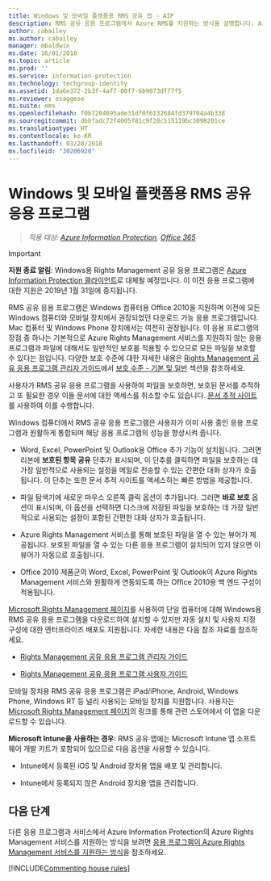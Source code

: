 ```yaml
---
title: Windows 및 모바일 플랫폼용 RMS 공유 앱 - AIP
description: RMS 공유 응용 프로그램에서 Azure RMS를 지원하는 방식을 설명합니다. Azure RMS는 Office 2010을 지원하기 위해 필요하며 Windows 컴퓨터, Mac 컴퓨터 및 모바일 장치에서도 사용할 수 있는 무료 다운로드 가능 응용 프로그램입니다.
author: cabailey
ms.author: cabailey
manager: mbaldwin
ms.date: 16/01/2018
ms.topic: article
ms.prod: ''
ms.service: information-protection
ms.technology: techgroup-identity
ms.assetid: 1da6e372-2b3f-4af7-80f7-6b9073dff7f5
ms.reviewer: esaggese
ms.suite: ems
ms.openlocfilehash: f0b7204695ade31df0f6132684fd379704a4b338
ms.sourcegitcommit: dbbfadc72f4005f81c9f28c515119bc3098201ce
ms.translationtype: HT
ms.contentlocale: ko-KR
ms.lasthandoff: 03/28/2018
ms.locfileid: "30206920"
---
```

# <a name="rms-sharing-application-for-windows-and-mobile-platforms"></a>Windows 및 모바일 플랫폼용 RMS 공유 응용 프로그램

>*적용 대상: [Azure Information Protection](https://azure.microsoft.com/pricing/details/information-protection), [Office 365](http://download.microsoft.com/download/E/C/F/ECF42E71-4EC0-48FF-AA00-577AC14D5B5C/Azure_Information_Protection_licensing_datasheet_EN-US.pdf)*

> [!IMPORTANT]
> **지원 종료 알림**: Windows용 Rights Management 공유 응용 프로그램은 [Azure Information Protection 클라이언트](../rms-client/aip-client.md)로 대체될 예정입니다. 이 이전 응용 프로그램에 대한 지원은 2019년 1월 31일에 중지됩니다. 
 
RMS 공유 응용 프로그램은 Windows 컴퓨터용 Office 2010을 지원하며 이전에 모든 Windows 컴퓨터와 모바일 장치에서 권장되었던 다운로드 가능 응용 프로그램입니다. Mac 컴퓨터 및 Windows Phone 장치에서는 여전히 권장됩니다. 이 응용 프로그램의 장점 중 하나는 기본적으로 Azure Rights Management 서비스를 지원하지 않는 응용 프로그램과 파일에 대해서도 일반적인 보호를 적용할 수 있으므로 모든 파일을 보호할 수 있다는 점입니다. 다양한 보호 수준에 대한 자세한 내용은 [Rights Management 공유 응용 프로그램 관리자 가이드](../rms-client/sharing-app-admin-guide.md)에서 [보호 수준 - 기본 및 일반](../rms-client/sharing-app-admin-guide-technical.md#levels-of-protection--native-and-generic) 섹션을 참조하세요.

사용자가 RMS 공유 응용 프로그램을 사용하여 파일을 보호하면, 보호된 문서를 추적하고 또 필요한 경우 이들 문서에 대한 액세스를 취소할 수도 있습니다. [문서 추적 사이트](http://go.microsoft.com/fwlink/?LinkId=529562)를 사용하여 이를 수행합니다.

Windows 컴퓨터에서 RMS 공유 응용 프로그램은 사용자가 이미 사용 중인 응용 프로그램과 원활하게 통합되며 해당 응용 프로그램의 성능을 향상시켜 줍니다.

-   Word, Excel, PowerPoint 및 Outlook용 Office 추가 기능이 설치됩니다. 그러면 리본에 **보호된 항목 공유** 단추가 표시되며, 이 단추를 클릭하면 파일을 보호하는 데 가장 일반적으로 사용되는 설정을 메일로 전송할 수 있는 간편한 대화 상자가 호출됩니다. 이 단추는 또한 문서 추적 사이트를 액세스하는 빠른 방법을 제공합니다.

-   파일 탐색기에 새로운 마우스 오른쪽 클릭 옵션이 추가됩니다. 그러면 **바로 보호** 옵션이 표시되며, 이 옵션을 선택하면 디스크에 저장된 파일을 보호하는 데 가장 일반적으로 사용되는 설정이 포함된 간편한 대화 상자가 호출됩니다.

-   Azure Rights Management 서비스를 통해 보호된 파일을 열 수 있는 뷰어가 제공됩니다. 보호된 파일을 열 수 있는 다른 응용 프로그램이 설치되어 있지 않으면 이 뷰어가 자동으로 호출됩니다.

-   Office 2010 제품군의 Word, Excel, PowerPoint 및 Outlook이 Azure Rights Management 서비스와 원활하게 연동되도록 하는 Office 2010용 백 엔드 구성이 적용됩니다.

[Microsoft Rights Management 페이지](http://go.microsoft.com/fwlink/?LinkId=303970)를 사용하여 단일 컴퓨터에 대해 Windows용 RMS 공유 응용 프로그램을 다운로드하여 설치할 수 있지만 자동 설치 및 사용자 지정 구성에 대한 엔터프라이즈 배포도 지원됩니다. 자세한 내용은 다음 참조 자료를 참조하세요.

-   [Rights Management 공유 응용 프로그램 관리자 가이드](../rms-client/sharing-app-admin-guide.md)

-   [Rights Management 공유 응용 프로그램 사용자 가이드](../rms-client/sharing-app-user-guide.md)

모바일 장치용 RMS 공유 응용 프로그램은 iPad/iPhone, Android, Windows Phone, Windows RT 등 널리 사용되는 모바일 장치를 지원합니다. 사용자는 [Microsoft Rights Management 페이지](http://go.microsoft.com/fwlink/?LinkId=303970)의 링크를 통해 관련 스토어에서 이 앱을 다운로드할 수 있습니다.

**Microsoft Intune을 사용하는 경우**: RMS 공유 앱에는 Microsoft Intune 앱 소프트웨어 개발 키트가 포함되어 있으므로 다음 옵션을 사용할 수 있습니다.

-   Intune에서 등록된 iOS 및 Android 장치용 앱을 배포 및 관리합니다.

-   Intune에서 등록되지 않은 Android 장치용 앱을 관리합니다.


## <a name="next-steps"></a>다음 단계
다른 응용 프로그램과 서비스에서 Azure Information Protection의 Azure Rights Management 서비스를 지원하는 방식을 보려면 [응용 프로그램이 Azure Rights Management 서비스를 지원하는 방식](applications-support.md)을 참조하세요.

[!INCLUDE[Commenting house rules](../includes/houserules.md)]
